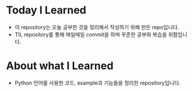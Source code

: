 # Today I Learned
* 이 repository는 오늘 공부한 것을 정리해서 작성하기 위해 만든 repo입니다.
* TIL repository를 통해 매일매일 commit을 하며 꾸준한 공부와 복습을 위함입니다.

# About what I Learned
* Python 언어를 사용한 코드, example과 기능들을 정리한 repository입니다.